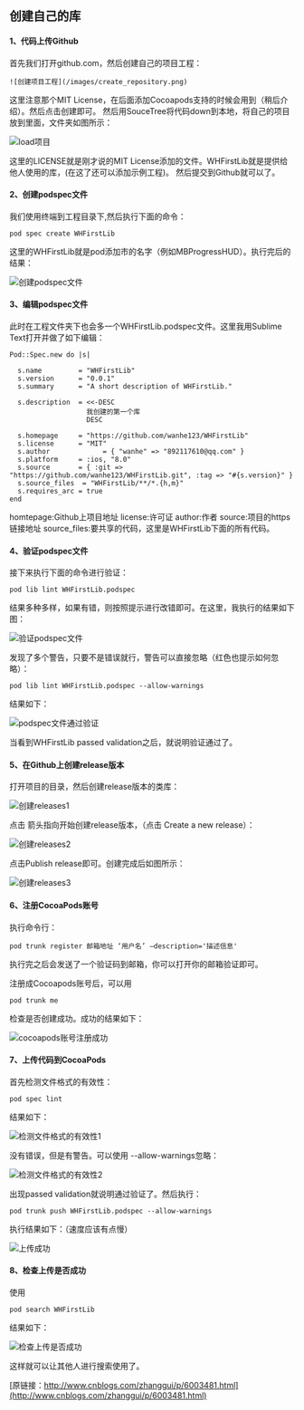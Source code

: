 
## 创建自己的库

#### 1、代码上传Github

首先我们打开github.com，然后创建自己的项目工程：
```
![创建项目工程](/images/create_repository.png)
```
这里注意那个MIT License，在后面添加Cocoapods支持的时候会用到（稍后介绍）。然后点击创建即可。
 然后用SouceTree将代码down到本地，将自己的项目放到里面，文件夹如图所示：
 
 ![load项目](/images/download.png)
 
 这里的LICENSE就是刚才说的MIT License添加的文件。WHFirstLib就是提供给他人使用的库，(在这了还可以添加示例工程)。
然后提交到Github就可以了。

#### 2、创建podspec文件
我们使用终端到工程目录下,然后执行下面的命令：
```
pod spec create WHFirstLib
```
这里的WHFirstLib就是pod添加市的名字（例如MBProgressHUD）。执行完后的结果：

![创建podspec文件](/images/create1.png)

#### 3、编辑podspec文件
此时在工程文件夹下也会多一个WHFirstLib.podspec文件。这里我用Sublime Text打开并做了如下编辑：
```
Pod::Spec.new do |s|

  s.name         = "WHFirstLib"
  s.version      = "0.0.1"
  s.summary      = "A short description of WHFirstLib."

  s.description  = <<-DESC
                   我创建的第一个库
                   DESC

  s.homepage     = "https://github.com/wanhe123/WHFirstLib"
  s.license      = "MIT"
  s.author             = { "wanhe" => "892117610@qq.com" }
  s.platform     = :ios, "8.0"
  s.source       = { :git => "https://github.com/wanhe123/WHFirstLib.git", :tag => "#{s.version}" }
  s.source_files  = "WHFirstLib/**/*.{h,m}"
  s.requires_arc = true
end
```
homtepage:Github上项目地址
license:许可证
author:作者
source:项目的https链接地址
source_files:要共享的代码，这里是WHFirstLib下面的所有代码。

#### 4、验证podspec文件

接下来执行下面的命令进行验证：
```
pod lib lint WHFirstLib.podspec
```
结果多种多样，如果有错，则按照提示进行改错即可。在这里，我执行的结果如下图：

![验证podspec文件](/images/warning1.png)

发现了多个警告，只要不是错误就行，警告可以直接忽略（红色也提示如何忽略）：
```
pod lib lint WHFirstLib.podspec --allow-warnings
```
结果如下：

![podspec文件通过验证](/images/validation.png)

当看到WHFirstLib passed validation之后，就说明验证通过了。

#### 5、在Github上创建release版本

打开项目的目录，然后创建release版本的类库：

![创建releases1](/images/create_releases1.png)

点击 箭头指向开始创建release版本，（点击 Create a new release）：

![创建releases2](/images/create_releases2.png)

点击Publish release即可。创建完成后如图所示：

![创建releases3](/images/create_releases3.png)


#### 6、注册CocoaPods账号

执行命令行：
```
pod trunk register 邮箱地址 ‘用户名’ —description='描述信息'
```
执行完之后会发送了一个验证码到邮箱，你可以打开你的邮箱验证即可。

注册成Cocoapods账号后，可以用
```
pod trunk me
```
检查是否创建成功。成功的结果如下：

![cocoapods账号注册成功](/images/registered_account.png)


#### 7、上传代码到CocoaPods

首先检测文件格式的有效性：
```
pod spec lint
```
结果如下： 

![检测文件格式的有效性1](/images/test_validity1.png)

没有错误，但是有警告。可以使用 --allow-warnings忽略：

![检测文件格式的有效性2](/images/test_validity2.png)

出现passed validation就说明通过验证了。然后执行：

```
pod trunk push WHFirstLib.podspec --allow-warnings
```
执行结果如下：（速度应该有点慢）

![上传成功](/images/upload_success.png)

#### 8、检查上传是否成功

使用
```
pod search WHFirstLib
```
结果如下：

![检查上传是否成功](/images/test_validity2.png)

这样就可以让其他人进行搜索使用了。


[原链接：http://www.cnblogs.com/zhanggui/p/6003481.html](http://www.cnblogs.com/zhanggui/p/6003481.html)
